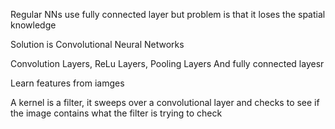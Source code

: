 
Regular NNs use fully connected layer
but problem is that it loses the spatial knowledge

Solution is Convolutional Neural Networks

Convolution Layers, ReLu Layers, Pooling Layers
And fully connected layesr

Learn features from iamges

A kernel is a filter, it sweeps over a convolutional layer and checks to see if the image contains what the filter is trying to check